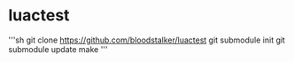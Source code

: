 
# luactest

'''sh
git clone https://github.com/bloodstalker/luactest
git submodule init
git submodule update
make
'''
